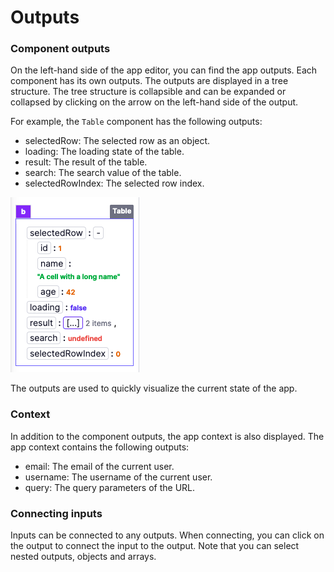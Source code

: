 # Outputs

### Component outputs

On the left-hand side of the app editor, you can find the app outputs. Each component has its own outputs. The outputs are displayed in a tree structure. The tree structure is collapsible and can be expanded or collapsed by clicking on the arrow on the left-hand side of the output.

For example, the `Table` component has the following outputs:

- selectedRow: The selected row as an object.
- loading: The loading state of the table.
- result: The result of the table.
- search: The search value of the table.
- selectedRowIndex: The selected row index.

![App outputs](../assets/apps/2_app_outputs/app_outputs.png)

The outputs are used to quickly visualize the current state of the app.

### Context

In addition to the component outputs, the app context is also displayed. The app context contains the following outputs:

- email: The email of the current user.
- username: The username of the current user.
- query: The query parameters of the URL.

### Connecting inputs

Inputs can be connected to any outputs. When connecting, you can click on the output to connect the input to the output. Note that you can select nested outputs, objects and arrays.
